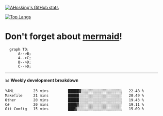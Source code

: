 [![AHosking's GitHub stats](https://github-readme-stats.vercel.app/api?username=ahosking&count_private=true&show_icons=true&theme=onedark&hide_rank=true&include_all_commits=true)](https://github.com/ahosking)

[![Top Langs](https://github-readme-stats.vercel.app/api/top-langs/?username=ahosking&layout=compact&theme=onedark)](https://github.com/ahosking)


# Don't forget about [mermaid](https://github.blog/2022-02-14-include-diagrams-markdown-files-mermaid/)!

```mermaid
  graph TD;
      A-->B;
      A-->C;
      B-->D;
      C-->D;
```
-------

📊 **Weekly development breakdown**

<!--START_SECTION:waka-->

```txt
YAML         23 mins         █████▓░░░░░░░░░░░░░░░░░░░   22.48 %
Makefile     21 mins         █████░░░░░░░░░░░░░░░░░░░░   20.49 %
Other        20 mins         █████░░░░░░░░░░░░░░░░░░░░   19.43 %
C#           20 mins         ████▓░░░░░░░░░░░░░░░░░░░░   19.11 %
Git Config   15 mins         ███▓░░░░░░░░░░░░░░░░░░░░░   15.09 %
```

<!--END_SECTION:waka-->
